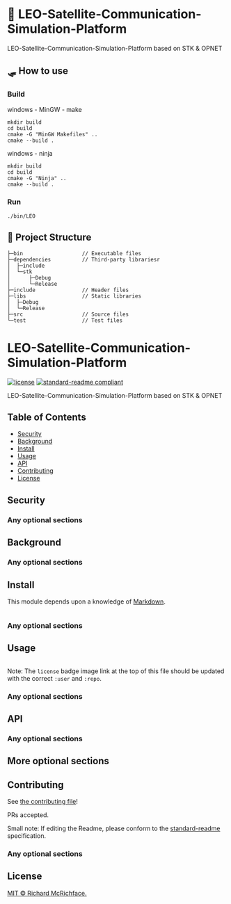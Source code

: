 # 🌟 LEO-Satellite-Communication-Simulation-Platform
LEO-Satellite-Communication-Simulation-Platform based on STK &amp; OPNET

## 🛷 How to use

### Build
windows - MinGW - make
```terminal
mkdir build
cd build
cmake -G "MinGW Makefiles" ..
cmake --build .
```

windows - ninja
```terminal
mkdir build
cd build
cmake -G "Ninja" ..
cmake --build .
```

### Run

```terminal
./bin/LEO
```

## 🎄 Project Structure

```terminal
├─bin                   // Executable files
├─dependencies          // Third-party librariesr
│  ├─include
│  └─stk
│      ├─Debug
│      └─Release
├─include               // Header files
├─libs                  // Static libraries
│  ├─Debug
│  └─Release
├─src                   // Source files
└─test                  // Test files
```

# LEO-Satellite-Communication-Simulation-Platform

[![license](https://img.shields.io/github/license/:user/:repo.svg)](LICENSE)
[![standard-readme compliant](https://img.shields.io/badge/readme%20style-standard-brightgreen.svg?style=flat-square)](https://github.com/RichardLitt/standard-readme)

LEO-Satellite-Communication-Simulation-Platform based on STK &amp; OPNET

## Table of Contents

- [Security](#security)
- [Background](#background)
- [Install](#install)
- [Usage](#usage)
- [API](#api)
- [Contributing](#contributing)
- [License](#license)

## Security

### Any optional sections

## Background

### Any optional sections

## Install

This module depends upon a knowledge of [Markdown]().

```

```

### Any optional sections

## Usage

```

```

Note: The `license` badge image link at the top of this file should be updated with the correct `:user` and `:repo`.

### Any optional sections

## API

### Any optional sections

## More optional sections

## Contributing

See [the contributing file](CONTRIBUTING.md)!

PRs accepted.

Small note: If editing the Readme, please conform to the [standard-readme](https://github.com/RichardLitt/standard-readme) specification.

### Any optional sections

## License

[MIT © Richard McRichface.](../LICENSE)
